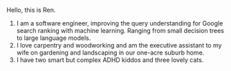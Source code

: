 Hello, this is Ren. 

1. I am a software engineer, improving the query understanding for Google search ranking with machine learning. Ranging from small decision trees to large language models.  
2. I love carpentry and woodworking and am the executive assistant to my wife on gardening and landscaping in our one-acre suburb home. 
3. I have two smart but complex ADHD kiddos and three lovely cats. 
